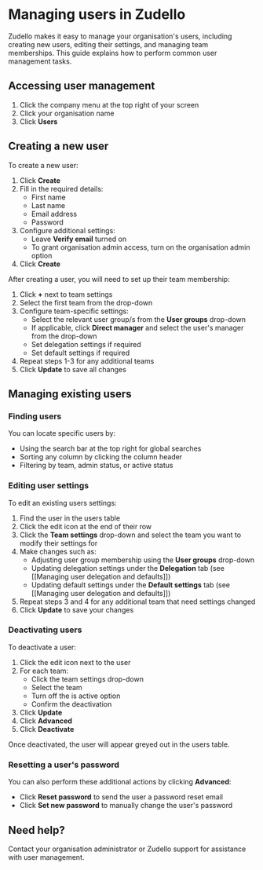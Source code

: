 # Managing users in Zudello

Zudello makes it easy to manage your organisation's users, including creating new users, editing their settings, and managing team memberships. This guide explains how to perform common user management tasks.

## Accessing user management

1. Click the company menu at the top right of your screen
2. Click your organisation name
3. Click **Users**

## Creating a new user

To create a new user:

1. Click **Create**
2. Fill in the required details:
   - First name
   - Last name
   - Email address
   - Password
3. Configure additional settings:
   - Leave **Verify email** turned on
   - To grant organisation admin access, turn on the organisation admin option
4. Click **Create**

After creating a user, you will need to set up their team membership:

1. Click **+** next to team settings
2. Select the first team from the drop-down
3. Configure team-specific settings:
   - Select the relevant user group/s from the **User groups** drop-down
   - If applicable, click **Direct manager** and select the user's manager from the drop-down
   - Set delegation settings if required 
   - Set default settings if required
4. Repeat steps 1-3 for any additional teams
5. Click **Update** to save all changes

## Managing existing users

### Finding users

You can locate specific users by:

- Using the search bar at the top right for global searches
- Sorting any column by clicking the column header
- Filtering by team, admin status, or active status

### Editing user settings

To edit an existing users settings:

1. Find the user in the users table
2. Click the edit icon at the end of their row
3. Click the **Team settings** drop-down and select the team you want to modify their settings for
4. Make changes such as:
   - Adjusting user group membership using the **User groups** drop-down
   - Updating delegation settings under the **Delegation** tab (see [[Managing user delegation and defaults]])
   - Updating default settings under the **Default settings** tab (see [[Managing user delegation and defaults]])
5. Repeat steps 3 and 4 for any additional team that need settings changed
6. Click **Update** to save your changes

### Deactivating users

To deactivate a user:

1. Click the edit icon next to the user
2. For each team:
   - Click the team settings drop-down
   - Select the team
   - Turn off the is active option
   - Confirm the deactivation
3. Click **Update**
4. Click **Advanced**
5. Click **Deactivate**

Once deactivated, the user will appear greyed out in the users table.

### Resetting a user's password

You can also perform these additional actions by clicking **Advanced**:
- Click **Reset password** to send the user a password reset email
- Click **Set new password** to manually change the user's password

## Need help?

Contact your organisation administrator or Zudello support for assistance with user management.
